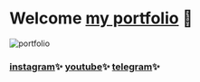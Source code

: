 # Welcome [my portfolio](https://dimafomaa.online) 👋


![portfolio](https://user-images.githubusercontent.com/103756308/211632845-19283091-1abb-4b26-b41f-9696f91b45f8.jpg)
### [instagram](https://instagram.com/dimafomaa):sparkles: [youtube](https://youtube.com/dimafomaa):sparkles: [telegram](https://t.me/dimafomaa):sparkles:
